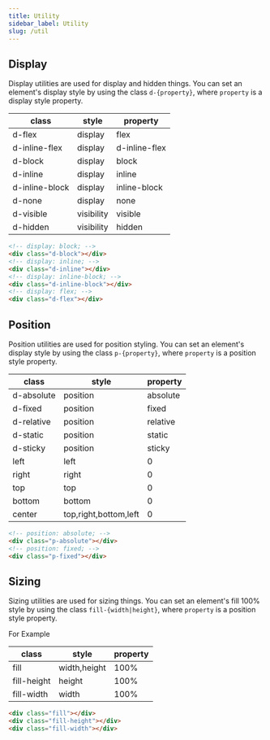 ```yaml
---
title: Utility
sidebar_label: Utility
slug: /util
---
```


## Display

Display utilities are used for display and hidden things.
You can set an element's display style by using the class `d-{property}`,
where `property` is a display style property. 

| class          | style      | property      |
| -------------- |----------- | ------------- |
| d-flex         | display    | flex          |
| d-inline-flex  | display    | d-inline-flex |
| d-block        | display    | block         |
| d-inline       | display    | inline        |
| d-inline-block | display    | inline-block  |
| d-none         | display    | none          |
| d-visible      | visibility | visible       |
| d-hidden       | visibility | hidden        |


```html
<!-- display: block; -->
<div class="d-block"></div>
<!-- display: inline; -->
<div class="d-inline"></div>
<!-- display: inline-block; -->
<div class="d-inline-block"></div>
<!-- display: flex; -->
<div class="d-flex"></div>
```


## Position

Position utilities are used for position styling.
You can set an element's display style by using the class `p-{property}`,
where `property` is a position style property. 

| class          | style                 | property      |
| -------------- |---------------------- | ------------- |
| d-absolute     | position              | absolute      |
| d-fixed        | position              | fixed         |
| d-relative     | position              | relative      |
| d-static       | position              | static        |
| d-sticky       | position              | sticky        |
| left           | left                  | 0             |
| right          | right                 | 0             |
| top            | top                   | 0             |
| bottom         | bottom                | 0             |
| center         | top,right,bottom,left | 0             |


```html
<!-- position: absolute; -->
<div class="p-absolute"></div>
<!-- position: fixed; -->
<div class="p-fixed"></div>
```

## Sizing

Sizing utilities are used for sizing things.
You can set an element's fill 100% style by using the class `fill-{width|height}`,
where `property` is a position style property.

For Example

| class          | style         | property |
| -------------- |-------------- | -------- |
| fill           | width,height  | 100%     |
| fill-height    | height        | 100%     |
| fill-width     | width         | 100%     |

```html
<div class="fill"></div>
<div class="fill-height"></div>
<div class="fill-width"></div>
```